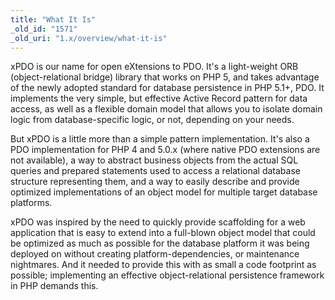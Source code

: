 ```yaml
---
title: "What It Is"
_old_id: "1571"
_old_uri: "1.x/overview/what-it-is"
---
```


xPDO is our name for open eXtensions to PDO. It's a light-weight ORB (object-relational bridge) library that works on PHP 5, and takes advantage of the newly adopted standard for database persistence in PHP 5.1+, PDO. It implements the very simple, but effective Active Record pattern for data access, as well as a flexible domain model that allows you to isolate domain logic from database-specific logic, or not, depending on your needs.

But xPDO is a little more than a simple pattern implementation. It's also a PDO implementation for PHP 4 and 5.0.x (where native PDO extensions are not available), a way to abstract business objects from the actual SQL queries and prepared statements used to access a relational database structure representing them, and a way to easily describe and provide optimized implementations of an object model for multiple target database platforms.

xPDO was inspired by the need to quickly provide scaffolding for a web application that is easy to extend into a full-blown object model that could be optimized as much as possible for the database platform it was being deployed on without creating platform-dependencies, or maintenance nightmares. And it needed to provide this with as small a code footprint as possible; implementing an effective object-relational persistence framework in PHP demands this.